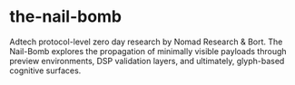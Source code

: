 # the-nail-bomb
Adtech protocol-level zero day research by Nomad Research &amp; Bort. The Nail-Bomb explores the propagation of minimally visible payloads through preview environments, DSP validation layers, and ultimately, glyph-based cognitive surfaces. 
